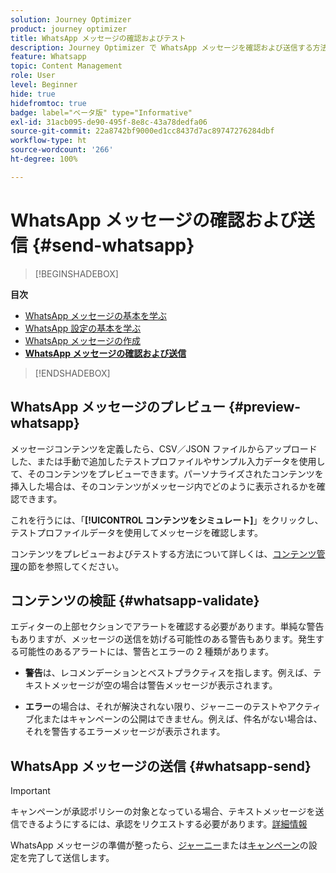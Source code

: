 ```yaml
---
solution: Journey Optimizer
product: journey optimizer
title: WhatsApp メッセージの確認およびテスト
description: Journey Optimizer で WhatsApp メッセージを確認および送信する方法について説明します
feature: Whatsapp
topic: Content Management
role: User
level: Beginner
hide: true
hidefromtoc: true
badge: label="ベータ版" type="Informative"
exl-id: 31acb095-de90-495f-8e8c-43a78dedfa06
source-git-commit: 22a8742bf9000ed1cc8437d7ac89747276284dbf
workflow-type: ht
source-wordcount: '266'
ht-degree: 100%

---
```


# WhatsApp メッセージの確認および送信 {#send-whatsapp}

>[!BEGINSHADEBOX]

**目次**

* [WhatsApp メッセージの基本を学ぶ](get-started-whatsapp.md)
* [WhatsApp 設定の基本を学ぶ](whatsapp-configuration.md)
* [WhatsApp メッセージの作成](create-whatsapp.md)
* **[WhatsApp メッセージの確認および送信](send-whatsapp.md)**

>[!ENDSHADEBOX]

## WhatsApp メッセージのプレビュー {#preview-whatsapp}

メッセージコンテンツを定義したら、CSV／JSON ファイルからアップロードした、または手動で追加したテストプロファイルやサンプル入力データを使用して、そのコンテンツをプレビューできます。パーソナライズされたコンテンツを挿入した場合は、そのコンテンツがメッセージ内でどのように表示されるかを確認できます。

これを行うには、「**[!UICONTROL コンテンツをシミュレート]**」をクリックし、テストプロファイルデータを使用してメッセージを確認します。

コンテンツをプレビューおよびテストする方法について詳しくは、[コンテンツ管理](../content-management/preview-test.md)の節を参照してください。

## コンテンツの検証 {#whatsapp-validate}

エディターの上部セクションでアラートを確認する必要があります。単純な警告もありますが、メッセージの送信を妨げる可能性のある警告もあります。発生する可能性のあるアラートには、警告とエラーの 2 種類があります。

* **警告**&#x200B;は、レコメンデーションとベストプラクティスを指します。例えば、テキストメッセージが空の場合は警告メッセージが表示されます。

* **エラー**&#x200B;の場合は、それが解決されない限り、ジャーニーのテストやアクティブ化またはキャンペーンの公開はできません。例えば、件名がない場合は、それを警告するエラーメッセージが表示されます。

## WhatsApp メッセージの送信 {#whatsapp-send}

>[!IMPORTANT]
>
> キャンペーンが承認ポリシーの対象となっている場合、テキストメッセージを送信できるようにするには、承認をリクエストする必要があります。[詳細情報](../test-approve/gs-approval.md)

WhatsApp メッセージの準備が整ったら、[ジャーニー](../building-journeys/publishing-the-journey.md)または[キャンペーン](../campaigns/review-activate-campaign.md)の設定を完了して送信します。
